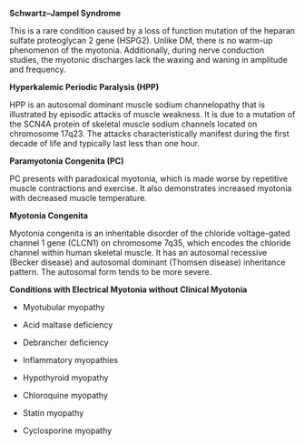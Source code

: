**Schwartz–Jampel Syndrome**

This is a rare condition caused by a loss of function mutation of the heparan sulfate proteoglycan 2 gene (HSPG2). Unlike DM, there is no warm-up phenomenon of the myotonia. Additionally, during nerve conduction studies, the myotonic discharges lack the waxing and waning in amplitude and frequency.

**Hyperkalemic Periodic Paralysis (HPP)**

HPP is an autosomal dominant muscle sodium channelopathy that is illustrated by episodic attacks of muscle weakness. It is due to a mutation of the SCN4A protein of skeletal muscle sodium channels located on chromosome 17q23. The attacks characteristically manifest during the first decade of life and typically last less than one hour.

**Paramyotonia Congenita (PC)**

PC presents with paradoxical myotonia, which is made worse by repetitive muscle contractions and exercise. It also demonstrates increased myotonia with decreased muscle temperature.

**Myotonia Congenita**

Myotonia congenita is an inheritable disorder of the chloride voltage-gated channel 1 gene (CLCN1) on chromosome 7q35, which encodes the chloride channel within human skeletal muscle. It has an autosomal recessive (Becker disease) and autosomal dominant (Thomsen disease) inheritance pattern. The autosomal form tends to be more severe.

**Conditions with Electrical Myotonia without Clinical Myotonia**

- Myotubular myopathy

- Acid maltase deficiency

- Debrancher deficiency

- Inflammatory myopathies

- Hypothyroid myopathy

- Chloroquine myopathy

- Statin myopathy

- Cyclosporine myopathy
